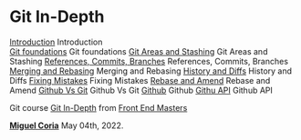 # Git In-Depth

[Introduction](https://github.com/Unosquare-CoE-JavaScript/miguel-juarez-coria/tree/main/git-in-depth/Module1) Introduction  
[Git foundations](https://github.com/Unosquare-CoE-JavaScript/miguel-juarez-coria/tree/main/git-in-depth/Module2) Git foundations
[Git Areas and Stashing](https://github.com/Unosquare-CoE-JavaScript/miguel-juarez-coria/tree/main/git-in-depth/Module3) Git Areas and Stashing
[References, Commits, Branches](https://github.com/Unosquare-CoE-JavaScript/miguel-juarez-coria/tree/main/git-in-depth/Module4) References, Commits, Branches
[Merging and Rebasing](https://github.com/Unosquare-CoE-JavaScript/miguel-juarez-coria/tree/main/git-in-depth/Module5) Merging and Rebasing
[History and Diffs](https://github.com/Unosquare-CoE-JavaScript/miguel-juarez-coria/tree/main/git-in-depth/Module6) History and Diffs
[Fixing Mistakes](https://github.com/Unosquare-CoE-JavaScript/miguel-juarez-coria/tree/main/git-in-depth/Module7) Fixing Mistakes
[Rebase and Amend](https://github.com/Unosquare-CoE-JavaScript/miguel-juarez-coria/tree/main/git-in-depth/Module8) Rebase and Amend
[ Github Vs Git](https://github.com/Unosquare-CoE-JavaScript/miguel-juarez-coria/tree/main/git-in-depth/Module9) Github Vs Git
[Github](https://github.com/Unosquare-CoE-JavaScript/miguel-juarez-coria/tree/main/git-in-depth/Module10) Github
[Githu API](https://github.com/Unosquare-CoE-JavaScript/miguel-juarez-coria/tree/main/git-in-depth/Module11) Github API

Git course [Git In-Depth](https://frontendmasters.com/courses/git-in-depth) from [Front End Masters](https://frontendmasters.com/)

**[Miguel Coria](https://github.com/mcoriaunosquare)** May 04th, 2022.